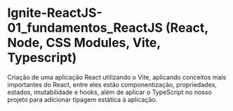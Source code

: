 # Ignite-ReactJS-01_fundamentos_ReactJS (React, Node, CSS Modules, Vite, Typescript)
Criação de uma aplicação React utilizando o Vite, aplicando  conceitos mais importantes do React, entre eles estão componentização, propriedades, estados, imutabilidade e hooks, além de aplicar o TypeScript no nosso projeto para adicionar tipagem estática à aplicação.

